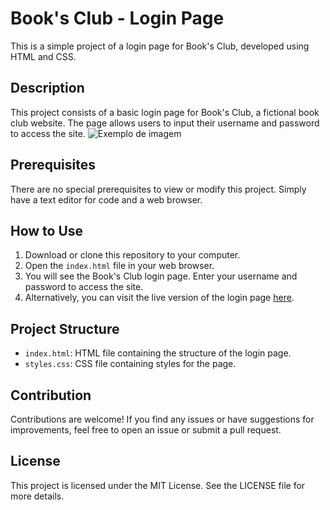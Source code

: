 # Book's Club - Login Page

This is a simple project of a login page for Book's Club, developed using HTML and CSS.

## Description

This project consists of a basic login page for Book's Club, a fictional book club website. The page allows users to input their username and password to access the site.
![Exemplo de imagem](images/example.png)


## Prerequisites

There are no special prerequisites to view or modify this project. Simply have a text editor for code and a web browser.

## How to Use

1. Download or clone this repository to your computer.
2. Open the `index.html` file in your web browser.
3. You will see the Book's Club login page. Enter your username and password to access the site.
4. Alternatively, you can visit the live version of the login page [here](https://yourwebsite.com).


## Project Structure

- `index.html`: HTML file containing the structure of the login page.
- `styles.css`: CSS file containing styles for the page.

## Contribution

Contributions are welcome! If you find any issues or have suggestions for improvements, feel free to open an issue or submit a pull request.

## License

This project is licensed under the MIT License. See the LICENSE file for more details.


